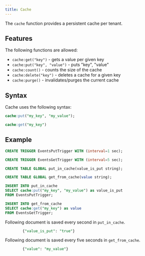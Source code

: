 ```yaml
---
title: Cache
---
```


The `cache` function provides a persistent cache per tenant.

## Features

The following functions are allowed:

- `cache:get("key")`          - gets a value per given key
- `cache:put("key", "value")` - puts "key", "value"
- `cache:count()`             - counts the size of the cache
- `cache:delete("key")`       - deletes a cache for a given key
- `cache:purge()`             - invalidates/purges the current cache

## Syntax

Cache uses the following syntax:

```sql
cache:put("my_key", "my_value");

cache:get("my_key")
```

## Example

```sql
CREATE TRIGGER EventsPutTrigger WITH (interval=1 sec);

CREATE TRIGGER EventsGetTrigger WITH (interval=5 sec);

CREATE TABLE GLOBAL put_in_cache(value_is_put string);

CREATE TABLE GLOBAL get_from_cache(value string);

INSERT INTO put_in_cache 
SELECT cache:put("my_key", "my_value") as value_is_put 
FROM EventsPutTrigger;

INSERT INTO get_from_cache
SELECT cache:get("my_key") as value
FROM EventsGetTrigger;
```

Following document is saved every second in `put_in_cache`.

```sql
        {"value_is_put": "true"}
```  
		
Following document is saved every five seconds in `get_from_cache`.

```sql
        {"value": "my_value"}
```
